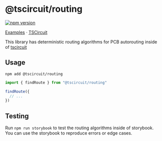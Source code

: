 # @tscircuit/routing

[![npm version](https://badge.fury.io/js/@tscircuit%2Frouting.svg)](https://badge.fury.io/js/@tscircuit%2Frouting)

[Examples](https://routing-tsc.vercel.app/) &middot; [TSCircuit](https://tscircuit.com)

This library has deterministic routing algorithms for PCB autorouting inside
of [tscircuit](https://tscircuit.com)

## Usage

```
npm add @tscircuit/routing
```

```ts
import { findRoute } from "@tscircuit/routing"

findRoute({
  // ...
})
```

## Testing

Run `npm run storybook` to test the routing algorithms inside of storybook. You
can use the storybook to reproduce errors or edge cases.
